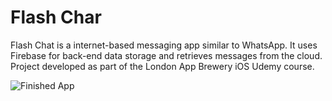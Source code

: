 <h1>Flash Char</h1>

Flash Chat is a internet-based messaging app similar to WhatsApp. It uses Firebase for back-end data storage and retrieves messages from the cloud.  Project developed as part of the London App Brewery iOS Udemy course.

![Finished App](https://github.com/londonappbrewery/Images/blob/master/Flash%20Chat.gif)

